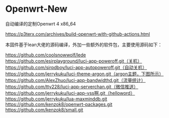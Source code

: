 # Openwrt-New
自动编译的定制Openwrt 4 x86_64

https://p3terx.com/archives/build-openwrt-with-github-actions.html

本固件基于lean大佬的源码编译，外加一些额外的软件包，主要使用源码如下：

https://github.com/coolsnowwolf/lede
https://github.com/esirplayground/luci-app-poweroff.git（关机）
https://github.com/sirpdboy/luci-app-autopoweroff.git（自动关机）
https://github.com/jerrykuku/luci-theme-argon.git（argon主题，下图所示）
https://github.com/AlexZhuo/luci-app-bandwidthd.git（流量统计）
https://github.com/tty228/luci-app-serverchan.git（微信推送）
https://github.com/jerrykuku/luci-app-vss啊.git（helloword）
https://github.com/jerrykuku/lua-maxminddb.git
https://github.com/kenzok8/openwrt-packages.git
https://github.com/kenzok8/small.git

